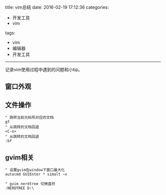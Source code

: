 title: vim总结
date: 2016-02-19 17:12:36
categories:
- 开发工具
- vim

tags:
- vim
- 编辑器
- 开发工具

---

记录vim使用过程中遇到的问题和小tip。

## 窗口外观

## 文件操作
```
" 跳转当前光标所对应的文档
gf
" 从跳转的文档回退
<C-o>
" 从跳转的文档回退
:bf

```

## gvim相关
```
" 设置gvim在window下窗口最大化
autocmd GUIEnter * simalt ~x

" gvim nerdtree 切换盘符
:NERDTREE D:\

```


